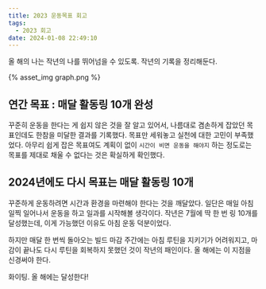 ```yaml
---
title: 2023 운동목표 회고
tags:
  - 2023 회고
date: 2024-01-08 22:49:10
---
```



올 해의 나는 작년의 나를 뛰어넘을 수 있도록.
작년의 기록을 정리해둔다. 

{% asset_img graph.png %}

<!--more-->

## 연간 목표 : 매달 활동링 10개 완성

꾸준히 운동을 한다는 게 쉽지 않은 것을 잘 알고 있어서, 나름대로 겸손하게 잡았던 목표인데도 한참을 미달한 결과를 기록했다. 목표만 세워놓고 실천에 대한 고민이 부족했었다. 아무리 쉽게 잡은 목표여도 계획이 없이 `시간이 비면 운동을 해야지` 하는 정도로는 목표를 제대로 채울 수 없다는 것은 확실하게 확인했다.

## 2024년에도 다시 목표는 매달 활동링 10개

꾸준하게 운동하려면 시간과 환경을 마련해야 한다는 것을 깨달았다. 일단은 매일 아침 일찍 일어나서 운동을 하고 일과를 시작해볼 생각이다. 작년은 7월에 딱 한 번 링 10개를 달성했는데, 이게 가능했던 이유도 아침 운동 덕분이었다. 

하지만 매달 한 번씩 돌아오는 빌드 마감 주간에는 아침 루틴을 지키기가 어려워지고, 마감이 끝나도 다시 루틴을 회복하지 못했던 것이 작년의 패인이다. 올 해에는 이 지점을 신경써야 한다. 

화이팅. 올 해에는 달성한다!